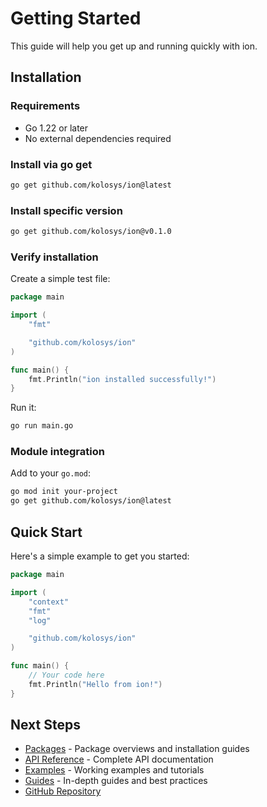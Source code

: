 # Getting Started

This guide will help you get up and running quickly with ion.

## Installation

### Requirements

- Go 1.22 or later
- No external dependencies required

### Install via go get

```bash
go get github.com/kolosys/ion@latest
```

### Install specific version

```bash
go get github.com/kolosys/ion@v0.1.0
```

### Verify installation

Create a simple test file:

```go
package main

import (
    "fmt"

    "github.com/kolosys/ion"
)

func main() {
    fmt.Println("ion installed successfully!")
}
```

Run it:

```bash
go run main.go
```

### Module integration

Add to your `go.mod`:

```bash
go mod init your-project
go get github.com/kolosys/ion@latest
```

## Quick Start

Here's a simple example to get you started:

```go
package main

import (
    "context"
    "fmt"
    "log"

    "github.com/kolosys/ion"
)

func main() {
    // Your code here
    fmt.Println("Hello from ion!")
}
```

## Next Steps

- [Packages](packages/README.md) - Package overviews and installation guides
- [API Reference](api-reference/README.md) - Complete API documentation
- [Examples](examples/README.md) - Working examples and tutorials  
- [Guides](guides/README.md) - In-depth guides and best practices
- [GitHub Repository](https://github.com/kolosys/ion)
